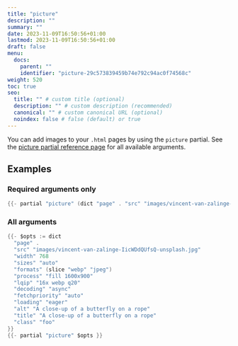 ```yaml
---
title: "picture"
description: ""
summary: ""
date: 2023-11-09T16:50:56+01:00
lastmod: 2023-11-09T16:50:56+01:00
draft: false
menu:
  docs:
    parent: ""
    identifier: "picture-29c573839459b74e792c94ac0f74568c"
weight: 520
toc: true
seo:
  title: "" # custom title (optional)
  description: "" # custom description (recommended)
  canonical: "" # custom canonical URL (optional)
  noindex: false # false (default) or true
---
```


You can add images to your `.html` pages by using the `picture` partial. See the [picture partial reference page](/docs/reference/partials/picture/) for all available arguments.

## Examples

### Required arguments only

```go
{{- partial "picture" (dict "page" . "src" "images/vincent-van-zalinge-IicWDdQUfsQ-unsplash.jpg") }}
```

### All arguments

```go
{{- $opts := dict
  "page" .
  "src" "images/vincent-van-zalinge-IicWDdQUfsQ-unsplash.jpg"
  "width" 768
  "sizes" "auto"
  "formats" (slice "webp" "jpeg")
  "process" "fill 1600x900"
  "lqip" "16x webp q20"
  "decoding" "async"
  "fetchpriority" "auto"
  "loading" "eager"
  "alt" "A close-up of a butterfly on a rope"
  "title" "A close-up of a butterfly on a rope"
  "class" "foo"
}}
{{- partial "picture" $opts }}
```
